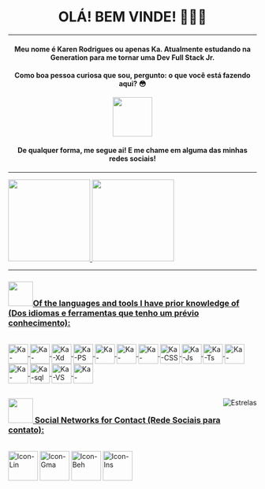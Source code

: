  
<h1 align="center"> OLÁ! BEM VINDE! 👩🏽‍💻</h1>
 

 
 
<!--
**r4skaren/r4skaren** is a ✨ _special_ ✨ repository because its `README.md` (this file) appears on your GitHub profile
--->


<hr size="3">
 <h4 align="center">Meu nome é Karen Rodrigues ou apenas Ka. Atualmente estudando na Generation para me tornar uma Dev Full Stack Jr.</h4>
  <h4 align="center">Como boa pessoa curiosa que sou, pergunto: o que você está fazendo aqui? 😳</h4>
 <p align="center">
<img src="https://c.tenor.com/Oi7xGtqlg9YAAAAM/gretchen-lol.gif" width="80"/>
  </p>

  <h4 align="center">De qualquer forma, me segue ai! E me chame em alguma das minhas redes sociais! </h4> 

<hr size="3">

 
 
<!------------------------------------------------------------------------------------------------------------------------------------------------------------------------------>
 

   <a href="https://github.com/r4skaren">
    <img height="166em" src="https://github-readme-stats.vercel.app/api/top-langs/?username=r4skaren&layout=compact&langs_count=7&theme=dark&title_color=4b7457&border_color=4b7457&bg_color=000000"/> 
    <img height="166em" src="https://github-readme-stats.vercel.app/api?username=r4skaren&show_icons=true&theme=dark&title_color=4b7457&border_color=4b7457&bg_color=000000&include_all_commits=true&count_private=true"/>
   <br>
    <hr size="3">
  
 
<!------------------------------------------------------------------------------------------------------------------------------------------------------------------------------>
  <div style="display: inline_block">
    <h3 align="left"><img src="https://media.giphy.com/media/VgCDAzcKvsR6OM0uWg/giphy.gif" width="50">Of the languages and tools I have prior knowledge of (Dos idiomas e ferramentas que tenho um prévio conhecimento):</h3>
   <br>
   
  <img align="center" alt="Ka-Figma" height="40" width="40" src="https://img.icons8.com/windows/32/000000/figma.png">
  <img align="center" alt="Ka-Illustrator" height="40" width="40" src="https://img.icons8.com/wired/64/000000/adobe-illustrator.png">
  <img align="center" alt="Ka-Xd" height="40" width="40" src="https://img.icons8.com/wired/64/000000/adobe-xd.png">
  <img align="center" alt="Ka-PS" height="40" width="40" src="https://img.icons8.com/wired/64/000000/adobe-photoshop.png">
  <img align="center" alt="Ka-Canva" height="40" width="40" src="https://img.icons8.com/wired/64/000000/canva-app.png">
  <img align="center" alt="Ka-Bootstrap" height="40" width="40" src="https://img.icons8.com/color/48/000000/bootstrap.png">
  <img align="center" alt="Ka-HTML" height="40" width="40" src="https://img.icons8.com/external-flatart-icons-outline-flatarticons/64/000000/external-html-programming-and-coding-flatart-icons-outline-flatarticons-1.png">
  <img align="center" alt="Ka-CSS" height="40" width="40" src="https://img.icons8.com/external-flatart-icons-outline-flatarticons/64/000000/external-css-programming-and-coding-flatart-icons-outline-flatarticons-1.png">
  <img align="center" alt="Ka-Js" height="40" width="40" src="https://img.icons8.com/external-flatart-icons-outline-flatarticons/64/000000/external-js-file-programming-and-coding-flatart-icons-outline-flatarticons.png">
  <img align="center" alt="Ka-Ts" height="40" width="40" src="https://img.icons8.com/windows/32/000000/typescript.png">
  <img align="center" alt="Ka-Java" height="40" width="40" src="https://img.icons8.com/ios-filled/50/000000/java-coffee-cup-logo--v1.png">
  <img align="center" alt="Ka-Mysql" height="40" width="40" src="https://img.icons8.com/ios-filled/50/000000/mysql-logo.png">
  <img align="center" alt="Ka-sql" height="40" width="40" src="https://img.icons8.com/ios/50/000000/sql.png">
  <img align="center" alt="Ka-VS" height="40" width="40" src="https://img.icons8.com/ios/50/000000/visual-studio-logo.png">
  <img align="center" alt="Ka-Spring" height="40" width="40" src="https://cdn.jsdelivr.net/gh/devicons/devicon/icons/spring/spring-plain.svg"/>
 <br>
 
<!------------------------------------------------------------------------------------------------------------------------------------------------------------------------------>
<div>
  <img align="right" alt="Estrelas" src="https://belezablackpower.files.wordpress.com/2017/02/tumblr_oitwz7a5vn1ue248wo4_400.gif?w=376&h=156">
</div>
 
  ##
 
<div> 
<!------------------------------------------------------------------------------------------------------------------------------------------------------------------------------>
 <h3 align="left"><img src="https://i.pinimg.com/originals/d6/7a/53/d67a53d15232ed9790bc461c1a115726.gif" width="50"> Social Networks for Contact (Rede Sociais para contato):</h3>
 
 <br>
  <a href="https://www.linkedin.com/in/karen-r-o" target="_blank"> <img align="center" alt="Icon-Lin" height="60" width="60" src="https://cdn-icons-png.flaticon.com/512/216/216570.png"target="_blank"></a>
 <a href = "mailto:karenrodrigues20120@gmail.com"><img align="center" alt="Icon-Gma" height="60" width="60" src="https://cdn-icons-png.flaticon.com/512/304/304082.png" target="_blank"></a>
  <a href="https://www.behance.net/r_skaren" target="_blank"> <img align="center" alt="Icon-Beh" height="60" width="60" src="https://cdn-icons-png.flaticon.com/512/216/216558.png"target="_blank"></a>
  <a href="https://instagram.com/r_skaren" target="_blank"><img align="center" alt="Icon-Ins" height="60" width="60" src="https://cdn-icons-png.flaticon.com/512/216/216568.png" target="_blank"></a>
  
</div>
